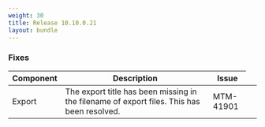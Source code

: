 ```yaml
---
weight: 30
title: Release 10.10.0.21
layout: bundle
---
```


### Fixes

<div><table ><colgroup>
<col style="width: 15%;"><col style="width: 65%;"><col style="width: 15%;"><col style="width: 10%;"></colgroup>
<thead><tr>
<th>
Component</th>
<th>
Description</th>
<th>
Issue</th>
</tr>
</thead><tbody><tr>
<td>
Export</td>
<td> The export title has been missing in the filename of export files. This has been resolved.
<td>
MTM-41901</td>
</tr>
</tbody></table></div>
